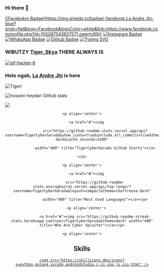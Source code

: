 ### Hi there 👋

<!--
**TigerCyberGaruda/TigerCyberGaruda** is a ✨ _special_ ✨ repository because its `README.md` (this file) appears on your GitHub profile.

Here are some ideas to get you started:

- 🔭 I’m currently working on ...
- 🌱 I’m currently learning ...
- 👯 I’m looking to collaborate on ...
- 🤔 I’m looking for help with ...
- 💬 Ask me about ...
- 📫 How to reach me: ...
- 😄 Pronouns: ...
- ⚡ Fun fact: ...
-->

[![Facebokm Badge](https://img.shields.io/badge/-facebook.La Andre Jhi-blue?style=flat&logo=Facebook&logoColor=white&link=https://www.facebook.com/profile.php?id=100087543837571.qwerty69/)](https://www.facebook.com/profile.php?id=100087543837571.qwerty69) [![Instagram Badge](https://img.shields.io/badge/-instagram.tiger01_sky-f01397?style=flat&logo=Instagram&logoColor=white&link=https://www.instagram.com/tiger01_sky.qwerty_/)](https://www.instagram.com/tiger01_sky.qwerty_/) [![WhatsApp Badge](https://img.shields.io/badge/-6281331369655-green?style=flat&logo=WhatsApp&logoColor=white&link=https://wa.me/6281331369655/)](https://wa.me/6281331369655/) [![Github Badge](https://img.shields.io/badge/-TigerCyberGaruda-black?style=flat&logo=Github&logoColor=white&link=hthub.com/TigerCyberGaruda/)](https://gi.com/TigerCyberGaruda) 
[![Typing SVG](https://readme-typing-svg.herokuapp.com?font=Koulen&size=25&duration=5000&color=light&center=true&vCenter=true&multiline=true&width=600&lines=Selamat+Datang+Digithub+TigerCyberGaruda+Jangan+Lupa+Gunakan+Script+Dengan+Teratur)](https://git.io/typing-svg)

### WIBUTZY [Tiger_Skya]() THERE ALWAYS IS 

<a href='https://postimages.org/' target='_blank'><img src='https://i.postimg.cc/L8Cr9GFp/gif-hacker-6.gif' border='0' alt='gif-hacker-6'/></a>

### Helo ngab, [La Andre Jhi]() is here

<p align=left> <img src=https://komarev.com/ghpvc/?username=TigerCyberGaruda alt=Tiger/> </p>

<img src="https://github-readme-stats.vercel.app/api?username=maskprivate1457&show_icons=true&include_all_commits=true&theme=monokai" alt="hossein heydari Github stats" /><br />

<img src="https://github-readme-stats.vercel.app/api/top-langs/?username=TigerCyberGaruda&layout=compact&theme=monokai&langs_count=50"/><br />

</p>

<div align="center">

	<p align='center'>

		<a href="#"><img

				src="https://github-readme-stats.vercel.app/api?username=TigerCyberGaruda&show_icons=true&include_all_commits=true&theme=chartreuse-dark&cache_seconds=3200"

				width="400" title="TigerCyberGaruda Github Starts"></a>

	</p>

	<p align='center'>

		<a href="#"><img

				src="https://github-readme-stats.anuraghazra1.vercel.app/api/top-langs/?username=TigerCyberGaruda&layout=compact&theme=chartreuse-dark"

				width="400" title="Most Used Languages"></a></p>

        <p align='center'>

                <a href="#"><img src="https://github-readme-streak-stats.herokuapp.com?user=TigerCyberGaruda&theme=dark" width="400" title="Whe Are Cyber Xploiter"></a></p>

	<p align='center'>

<h2 align="center">Skills </h2>

<p align="center">

  <a href="https://skillicons.dev">

    <img src="https://skillicons.dev/icons?i=python,golang,vscode,androidstudio,c,cs,cpp,js,css,html" />

  </a>

</p>

































